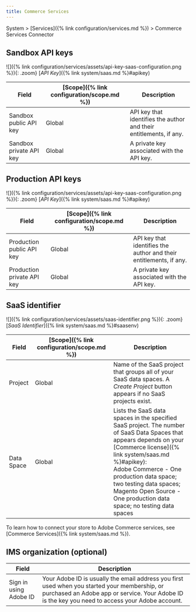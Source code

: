 ```yaml
---
title: Commerce Services
---
```


System > [Services]({% link configuration/services.md %}) > Commerce Services Connector

## Sandbox API keys

![]({% link configuration/services/assets/api-key-saas-configuration.png %}){: .zoom}
[_API Key_]({% link system/saas.md %}#apikey)

|Field|[Scope]({% link configuration/scope.md %})|Description|
|--- |--- |--- |
|Sandbox public API key|Global|API key that identifies the author and their entitlements, if any.|
|Sandbox private API key|Global|A private key associated with the API key.|

## Production API keys

![]({% link configuration/services/assets/api-key-saas-configuration.png %}){: .zoom}
[_API Key_]({% link system/saas.md %}#apikey)

|Field|[Scope]({% link configuration/scope.md %})|Description|
|--- |--- |--- |
|Production public API key|Global|API key that identifies the author and their entitlements, if any.|
|Production private API key|Global|A private key associated with the API key.|

## SaaS identifier

![]({% link configuration/services/assets/saas-identifier.png %}){: .zoom}
[_SaaS Identifier_]({% link system/saas.md %}#saasenv)

|Field|[Scope]({% link configuration/scope.md %})|Description|
|--- |--- |--- |
|Project|Global|Name of the SaaS project that groups all of your SaaS data spaces. A _Create Project_ button appears if no SaaS projects exist.|
|Data Space|Global|Lists the SaaS data spaces in the specified SaaS project. The number of SaaS Data Spaces that appears depends on your [Commerce license]({% link system/saas.md %}#apikey):<br />Adobe Commerce - One production data space; two testing data spaces;<br />Magento Open Source - One production data space; no testing data spaces|

To learn how to connect your store to Adobe Commerce services, see [Commerce Services]({% link system/saas.md %}).

## IMS organization (optional)

|Field|Description|
|--- |--- |
|Sign in using Adobe ID| Your Adobe ID is usually the email address you first used when you started your membership, or purchased an Adobe app or service. Your Adobe ID is the key you need to access your Adobe account.|
